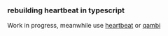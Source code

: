 ### rebuilding heartbeat in typescript

Work in progress, meanwhile use [heartbeat](https://github.com/abudaan/heartbeat) or [qambi](https://github.com/abudaan/qambi)